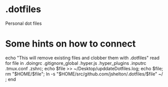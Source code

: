 # .dotfiles
Personal dot files


# Some hints on how to connect 

echo "This will remove existing files and clobber them with .dotfiles"
read
for file in .doingrc .gitignore_global .hyper.js .hyper_plugins .inputrc .tmux.conf .zshrc; echo $file >> ~/Desktop/upddateDotfiles.log; echo $file; rm "$HOME/$file"; ln -s "$HOME/src/github.com/jshelton/.dotfiles/$file" ~/ ; end


